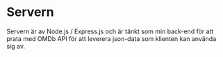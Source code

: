 # Servern
Servern är av Node.js / Express.js och är tänkt som min back-end för att prata med OMDb API för att leverera json-data som klienten kan använda sig av.
